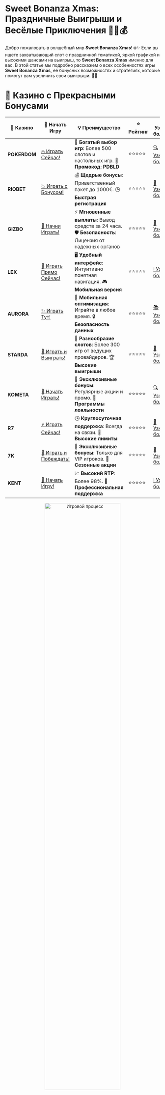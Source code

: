 # **Sweet Bonanza Xmas: Праздничные Выигрыши и Весёлые Приключения 🎄🍭💰**

Добро пожаловать в волшебный мир **Sweet Bonanza Xmas**! ❄️✨ Если вы ищете захватывающий слот с праздничной тематикой, яркой графикой и высокими шансами на выигрыш, то **Sweet Bonanza Xmas** именно для вас. В этой статье мы подробно расскажем о всех особенностях игры **Sweet Bonanza Xmas**, её бонусных возможностях и стратегиях, которые помогут вам увеличить свои выигрыши. 🎰🎁

# 🌟 Казино с Прекрасными Бонусами

| 🎲 **Казино** | 🔗 **Начать Игру** | 💡 **Преимущество** | ⭐ **Рейтинг** | 🔗 **Узнать больше** | 🆕 **Новая информация** |
|--------------|---------------------|---------------------|----------------|----------------------|-------------------------|
| **POKERDOM**  | [🔥 Играть Сейчас!](https://brandplay.link/4k77v2yx) | 🎉 **Богатый выбор игр**: Более 500 слотов и настольных игр. 🎁 **Промокод**: **PDBLD** | ⭐⭐⭐⭐⭐ | [🔍 Узнать больше](https://brandplay.link/4k77v2yx) | 🏆 **Победители турниров** получают эксклюзивные подарки! |
| **RIOBET**    | [💥 Играть с Бонусом!](https://brandplay.link/7xBLTPyj) | 💰 **Щедрые бонусы**: Приветственный пакет до 1000€. 🕒 **Быстрая регистрация** | ⭐⭐⭐⭐⭐ | [📖 Узнать больше](https://brandplay.link/7xBLTPyj) | 💬 **Поддержка 24/7** для комфортной игры в любое время! |
| **GIZBO**     | [🚀 Начни Играть!](https://brandplay.link/bprXw4YV) | ⚡ **Мгновенные выплаты**: Вывод средств за 24 часа. 🛡️ **Безопасность**: Лицензия от надежных органов | ⭐⭐⭐⭐⭐ | [📝 Узнать больше](https://brandplay.link/bprXw4YV) | 🔒 **SSL-шифрование** для максимальной безопасности данных игроков. |
| **LEX**       | [💎 Играть Прямо Сейчас!](https://brandplay.link/zW4hdDFV) | 🖥️ **Удобный интерфейс**: Интуитивно понятная навигация. 🎮 **Мобильная версия** | ⭐⭐⭐⭐⭐ | [ℹ️ Узнать больше](https://brandplay.link/zW4hdDFV) | 📱 **Поддержка всех мобильных устройств** для удобства игры в любом месте. |
| **AURORA**    | [✨ Играть Тут!](https://10trafic-stat2.com/click/668546556bcc6313411604bd/6766/13032/subaccount) | 📱 **Мобильная оптимизация**: Играйте в любое время. 🔒 **Безопасность данных** | ⭐⭐⭐⭐⭐ | [📚 Узнать больше](https://10trafic-stat2.com/click/668546556bcc6313411604bd/6766/13032/subaccount) | 🌍 **Международная лицензия** на деятельность в разных странах. |
| **STARDА**    | [🎉 Играть и Выиграть!](https://brandplay.link/fB7xwRFL) | 🎰 **Разнообразие слотов**: Более 300 игр от ведущих провайдеров. 🏆 **Высокие выигрыши** | ⭐⭐⭐⭐⭐ | [🔎 Узнать больше](https://brandplay.link/fB7xwRFL) | 🎉 **Ежемесячные турниры** с крупными призами! |
| **KOMETA**    | [🎁 Начать Играть!](https://brandplay.link/8ZymQJV8) | 🎁 **Эксклюзивные бонусы**: Регулярные акции и промо. 🔄 **Программы лояльности** | ⭐⭐⭐⭐⭐ | [🔍 Узнать больше](https://brandplay.link/8ZymQJV8) | 🌟 **Персонализированные предложения** для долгосрочных игроков. |
| **R7**        | [⚡ Играть Сейчас!](https://brandplay.link/bMd3Yjsw) | 🕒 **Круглосуточная поддержка**: Всегда на связи. 💸 **Высокие лимиты** | ⭐⭐⭐⭐⭐ | [📖 Узнать больше](https://brandplay.link/bMd3Yjsw) | 🎯 **Рейтинг игроков** для лучших участников. |
| **7K**        | [🎯 Играть и Побеждать!](https://brandplay.link/BvQyFShp) | 🌟 **Эксклюзивные бонусы**: Только для VIP игроков. 🎉 **Сезонные акции** | ⭐⭐⭐⭐⭐ | [📝 Узнать больше](https://brandplay.link/BvQyFShp) | 🥇 **Особые привилегии** для постоянных игроков. |
| **KENT**      | [🔑 Начать Игру!](https://brandplay.link/Fv2WP3js) | 📈 **Высокий RTP**: Более 98%. 💼 **Профессиональная поддержка** | ⭐⭐⭐⭐⭐ | [ℹ️ Узнать больше](https://brandplay.link/Fv2WP3js) | 💬 **Поддержка на нескольких языках** для удобства игроков. |

<div align="center"> <img src="https://i.pinimg.com/originals/1d/b3/25/1db325483acbe642c6d4e6fdd73a4988.gif" alt="Игровой процесс" width="70%"> </div>
---

# 🚀 Быстрые Выигрыши и Поддержка

| 🎲 **Казино** | 🔗 **Начать Игру** | 💡 **Преимущество** | ⭐ **Рейтинг** | 🔗 **Узнать больше** | 🆕 **Новая информация** |
|--------------|---------------------|---------------------|----------------|----------------------|-------------------------|
| **GAMA**      | [🎯 Играть Прямо Сейчас!](https://brandplay.link/j6NMKsDz) | 🔍 **Интуитивный интерфейс**: Легкость использования. 🏅 **Престижные турниры** | ⭐⭐⭐⭐☆ | [🔎 Узнать больше](https://brandplay.link/j6NMKsDz) | 🏆 **Турниры с большими призами** каждый месяц. |
| **ONION**     | [💥 Играть и Выигрывать!](https://brandplay.link/zBGRVpQ9) | 🤑 **Низкие ставки**: Идеально для начинающих. 🔄 **Быстрые выводы** | ⭐⭐⭐⭐☆ | [🔍 Узнать больше](https://brandplay.link/zBGRVpQ9) | 🎮 **Казино для новичков** с простыми правилами. |
| **ЧЕМПИОН**   | [🏅 Играть в Турнире!](https://temon-gter.cfd/go/lRq?p80412p304504pcc44t17455) | 🏅 **Лояльная программа**: Награды за активность. 🎁 **Ежемесячные бонусы** | ⭐⭐⭐⭐☆ | [📖 Узнать больше](https://temon-gter.cfd/go/lRq?p80412p304504pcc44t17455) | 🥇 **Турниры и лояльность** — каждый шаг вознаграждается. |
| **VAVADA**    | [🚀 Играть Без Ожидания!](https://vavadapartner.pro/?promo=ea5c9275-6854-4505-94fc-95ab18221945-linkb2) | 🚀 **Быстрая регистрация**: Начните играть мгновенно. 🔐 **Безопасные транзакции** | ⭐⭐⭐⭐☆ | [📝 Узнать больше](https://vavadapartner.pro/?promo=ea5c9275-6854-4505-94fc-95ab18221945-linkb2) | 🏆 **Программа для новых игроков** с бонусами за регистрацию. |
| **FRIENDS**   | [🎉 Играть и Развлекаться!](https://gofriends.mba/linkb2) | 🤝 **Социальные игры**: Играйте с друзьями. 🌐 **Мультиплатформенность** | ⭐⭐⭐⭐☆ | [ℹ️ Узнать больше](https://gofriends.mba/linkb2) | 🎮 **Играйте с друзьями** и зарабатывайте бонусы за совместные действия. |
| **1WIN**      | [⚡ Играть и Выигрывать!](https://brandplay.link/smXVpBbG) | 🏆 **Спортивные ставки**: Широкий выбор видов спорта. 💵 **Высокие коэффициенты** | ⭐⭐⭐⭐☆ | [📚 Узнать больше](https://brandplay.link/smXVpBbG) | ⚽ **Бонусы на спортивные ставки** для активных игроков. |
| **DRIP**      | [💥 Играть Сразу!](https://drp-ircp01.com/c07e6a3db) | 🌐 **Инновационные игры**: Новейшие игровые технологии. 🛡️ **Высокая безопасность** | ⭐⭐⭐⭐☆ | [🔎 Узнать больше](https://drp-ircp01.com/c07e6a3db) | 🔧 **Инновационные функции** для удобства игры. |
| **JOYCASINO** | [🎰 Играть И Побеждать!](https://rpc30.call2me.pro/?/ru/registration?apkpop=0&partner=p24970p3291217pc98f) | 🎁 **Приятные бонусы**: Ежедневные акции и подарки. 🕹️ **Разнообразие игр** | ⭐⭐⭐⭐☆ | [🔍 Узнать больше](https://rpc30.call2me.pro/?/ru/registration?apkpop=0&partner=p24970p3291217pc98f) | 🎉 **Щедрые фриспины** для новых игроков. |
| **PLAYFORTUNA** | [🔥 Играть С Бонусом!](https://fortunapromo.net/alt/playfortuna/registration?0dc4a9362a71feb7e3f165fb8e766f70) | 🎉 **Регулярные акции**: Бонусы, фриспины и многое другое. 🏅 **Турниры** | ⭐⭐⭐⭐☆ | [📚 Узнать больше](https://fortunapromo.net/alt/playfortuna/registration?0dc4a9362a71feb7e3f165fb8e766f70) | 🎯 **Выгодные предложения** на популярные игры. |
| **SYKAA**     | [💸 Играть Сейчас!](https://s-two-way.com/?source=linkb2&pid=30697) | 💸 **Доступные ставки**: Идеально для новичков. 🎁 **Щедрые бонусы** | ⭐⭐⭐⭐☆ | [🔍 Узнать больше](https://s-two-way.com/?source=linkb2&pid=30697) | 💥 **Акции с большими бонусами** для новичков и опытных игроков. |

<div align="center"> <img src="https://schaeffers-cdn.s3.amazonaws.com/images/default-source/schaeffers-cdn-images/default-images/sectors/bigstock-casino-gambling-concept-with-f-369012793.jpg?sfvrsn=493ad806_4" alt="Игровой процесс" width="70%"> </div>
---

# 💸 Казино с Привлекательными Программами Лояльности

| 🎲 **Казино** | 🔗 **Начать Игру** | 💡 **Преимущество** | ⭐ **Рейтинг** | 🔗 **Узнать больше** | 🆕 **Новая информация** |
|--------------|---------------------|---------------------|----------------|----------------------|-------------------------|
| **KOMETA**    | [🎯 Начни Играть!](https://brandplay.link/8ZymQJV8) | 🎁 **Эксклюзивные бонусы**: Регулярные акции и промо. 🔄 **Программы лояльности** | ⭐⭐⭐⭐⭐ | [🔍 Узнать больше](https://brandplay.link/8ZymQJV8) | 🌟 **Персонализированные предложения** для долгосрочных игроков. |
| **1Xslots**   | [🏅 Играть Прямо Сейчас!](https://brandplay.link/hSB1khtr) | 🎉 **Множество акций**: Еженедельные бонусы и турниры. 🛡️ **Безопасность** | ⭐⭐⭐⭐⭐ | [📚 Узнать больше](https://brandplay.link/hSB1khtr) | 🏅 **Награды за активность**: участники программы лояльности получают специальные привилегии. |
| **R7**        | [🚀 Играть Сейчас!](https://brandplay.link/bMd3Yjsw) | 🕒 **Круглосуточная поддержка**: Всегда на связи. 💸 **Высокие лимиты** | ⭐⭐⭐⭐⭐ | [📖 Узнать больше](https://brandplay.link/bMd3Yjsw) | 💬 **VIP-поддержка** для постоянных игроков с приоритетом. |

<div align="center"> <img src="https://i.pinimg.com/originals/1d/b3/25/1db325483acbe642c6d4e6fdd73a4988.gif" alt="Игровой процесс" width="70%"> </div>
---

## Что Такое Sweet Bonanza Xmas? 🎅🍬

**Sweet Bonanza Xmas** – это праздничная версия популярного слота **Sweet Bonanza** от компании Pragmatic Play. Игра переносит вас в зимнюю сказку, где вас ждут сладкие символы, праздничные декорации и множество бонусных функций, делающих игровой процесс ещё более увлекательным и прибыльным. 🎄🐧

### Основные Особенности Sweet Bonanza Xmas

- **Праздничная Тематика**: Зимняя сказка с символами мандаринов, снежинок, подарков и других праздничных элементов.
- **Красочная Графика**: Высококачественные визуальные эффекты создают атмосферу праздника и радости.
- **Бонусные Раунды**: Бесплатные спины, множители и специальные символы увеличивают ваши шансы на выигрыш.
- **Высокие Выплаты**: Возможность получения множителей до 100x вашей ставки.
- **Доступность на Разных Устройствах**: Игра доступна как на ПК, так и на мобильных устройствах, что позволяет играть в любое время и в любом месте.
- **Интуитивно Понятный Интерфейс**: Простые правила и удобное управление делают игру доступной для всех уровней игроков.

## Как Играть в Sweet Bonanza Xmas? 🕹️💸

Начать играть в **Sweet Bonanza Xmas** очень просто. Следуйте этим шагам, чтобы погрузиться в игру и начать выигрывать:

1. **Выберите Надежное Казино**: Найдите онлайн-казино, которое предлагает **Sweet Bonanza Xmas** и поддерживает удобные для вас методы оплаты.
2. **Создайте Аккаунт**: Зарегистрируйтесь, предоставив необходимую информацию.
3. **Пополните Счет**: Внесите депозит с помощью удобного способа оплаты.
4. **Выберите Sweet Bonanza Xmas**: Найдите слот в каталоге игр и начните вращать барабаны.
5. **Настройте Ставки**: Установите размер ставки и количество линий выплат по вашему желанию.
6. **Запустите Игру**: Нажмите кнопку «Spin» и наслаждайтесь праздничной игрой! 🎅🎉

## Бонусные Возможности в Sweet Bonanza Xmas 🎁🔥

**Sweet Bonanza Xmas** предлагает множество бонусных функций, которые делают игру ещё более увлекательной и прибыльной:

- **Бесплатные Спины**: Активируйте бонусный раунд с бесплатными спинами, чтобы увеличить свои шансы на выигрыш без дополнительных затрат.
- **Множители**: Каждый выигрышный спин умножается на случайный множитель, что может значительно увеличить ваш выигрыш.
- **Функция Tumble**: После каждого выигрыша символы исчезают, и на их место падают новые, увеличивая ваши шансы на дополнительные выигрыши в рамках одного спина.
- **Wild Символ**: Специальный символ снежинки действует как Wild, заменяя все другие символы для формирования выигрышных комбинаций.
- **Scatter Символ**: Три и более Scatter символов активируют бонусные функции и увеличивают шансы на крупные выигрыши.

## Стратегии для Максимизации Выигрышей в Sweet Bonanza Xmas 🎯💵

Чтобы повысить свои шансы на успех в **Sweet Bonanza Xmas**, воспользуйтесь следующими стратегиями:

- **Управление Банком**: Определите бюджет для игры и придерживайтесь его, чтобы избежать ненужных потерь.
- **Используйте Бонусы**: Активируйте все доступные бонусные функции, чтобы увеличить свои выигрыши.
- **Следите за Множителями**: Максимизируйте выигрыши, используя возможности множителей, которые могут значительно увеличить ваш общий выигрыш.
- **Играйте в Демо-Режиме**: Практикуйтесь в демо-версии, чтобы освоиться с механикой игры перед реальными ставками.
- **Изучите Таблицу Выплат**: Понимание символов и их значений поможет вам принимать более информированные решения во время игры.

## Преимущества Игры в Sweet Bonanza Xmas 🇷🇺💳

Игра в **Sweet Bonanza Xmas** имеет несколько преимуществ для российских игроков:

- **Удобство**: Игра доступна на русском языке и поддерживает рубли, что упрощает процесс пополнения и вывода средств.
- **Безопасность**: Лицензированное казино обеспечивает высокий уровень безопасности и защищённости ваших данных.
- **Мобильная Совместимость**: Играйте в **Sweet Bonanza Xmas** на любом устройстве – будь то смартфон, планшет или компьютер.
- **Круглосуточная Поддержка**: Многие казино предлагают поддержку на русском языке, что облегчает решение любых вопросов.
- **Быстрые Выплаты**: Наслаждайтесь быстрыми выводами средств благодаря надёжным методам оплаты.

## Часто Задаваемые Вопросы (FAQ) ❓📋

### Можно ли выиграть реальные деньги, играя в Sweet Bonanza Xmas?

Да, **Sweet Bonanza Xmas** позволяет выигрывать реальные деньги. Для этого необходимо играть на реальные ставки в лицензированном казино.

### Какие бонусы доступны в Sweet Bonanza Xmas?

Игра предлагает бесплатные спины, множители, функцию Tumble, а также специальные символы Wild и Scatter, которые увеличивают ваши шансы на выигрыш.

### Безопасно ли играть в казино за рубли?

Да, если вы выбираете лицензированное и надёжное казино. Убедитесь, что казино имеет все необходимые лицензии и использует защищённые методы оплаты.

### Каковы минимальные и максимальные ставки в Sweet Bonanza Xmas?

Минимальная и максимальная ставки зависят от конкретного казино, но обычно игра предлагает широкий диапазон ставок, подходящий для игроков с разным бюджетом.

### Требуется ли регистрация для игры в Sweet Bonanza Xmas?

В большинстве случаев для игры в **Sweet Bonanza Xmas** регистрация требуется. Однако некоторые казино могут предлагать возможность играть без регистрации в демо-режиме.

## Заключение 🎉🏆

**Sweet Bonanza Xmas** – это отличная возможность насладиться праздничной тематикой и увлекательным игровым процессом с высокими шансами на выигрыш. Благодаря яркой графике, разнообразным бонусам и удобству игры в рублях, **Sweet Bonanza Xmas** становится идеальным выбором для многих российских игроков. Не упустите шанс окунуться в зимнюю сказку и выиграть большие призы уже сегодня! 🍀💎

---

*Играйте ответственно. Казино предназначено для лиц старше 18 лет. Помните о рисках, связанных с азартными играми, и играйте с умом.*
